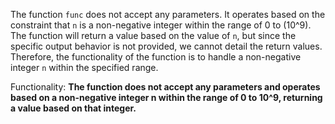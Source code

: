The function `func` does not accept any parameters. It operates based on the constraint that `n` is a non-negative integer within the range of 0 to \(10^9\). The function will return a value based on the value of `n`, but since the specific output behavior is not provided, we cannot detail the return values. Therefore, the functionality of the function is to handle a non-negative integer `n` within the specified range.

Functionality: **The function does not accept any parameters and operates based on a non-negative integer n within the range of 0 to 10^9, returning a value based on that integer.**
